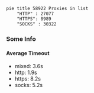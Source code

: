 
```mermaid
pie title 58922 Proxies in list
    "HTTP" : 27077
    "HTTPS": 8989
    "SOCKS" : 30322
```

### Some Info
#### Average Timeout

- mixed: 3.6s
- http: 1.9s
- https: 8.2s
- socks: 5.2s